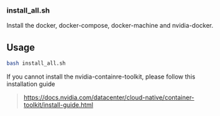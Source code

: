 ### install_all.sh 
Install the docker, docker-compose, docker-machine and nvidia-docker.


## Usage
```bash
bash install_all.sh
```

If you cannot install the nvidia-containre-toolkit, please follow this installation guide
> https://docs.nvidia.com/datacenter/cloud-native/container-toolkit/install-guide.html
